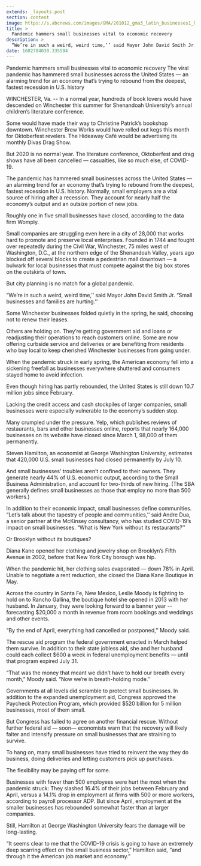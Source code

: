 ```yaml
--- 
extends: _layouts.post 
section: content 
image: https://s.abcnews.com/images/GMA/201012_gma3_latin_businesses1_hpMain_16x9_992.jpg 
title: > 
  Pandemic hammers small businesses vital to economic recovery 
description: > 
  “We’re in such a weird, weird time,’’ said Mayor John David Smith Jr. “Small businesses and families are hurting.’’Some Winchester businesses folded quietly in the spring, he said, choosing not to renew their leases.Lacking the credit access and cash stockpiles of larger companies, small businesses were especially vulnerable to the economy’s sudden stop.(The SBA generally defines small businesses as those that employ no more than 500 workers.)In addition to their economic impact, small businesses define communities.To hang on, many small businesses have tried to reinvent the way they do business, doing deliveries and letting customers pick up purchases. 
date: 1602784030.335594 
--- 
```

Pandemic hammers small businesses vital to economic recovery The viral pandemic has hammered small businesses across the United States — an alarming trend for an economy that’s trying to rebound from the deepest, fastest recession in U.S. history

WINCHESTER, Va. -- In a normal year, hundreds of book lovers would have descended on Winchester this summer for Shenandoah University’s annual children’s literature conference.

Some would have made their way to Christine Patrick’s bookshop downtown. Winchester Brew Works would have rolled out kegs this month for Oktoberfest revelers. The Hideaway Café would be advertising its monthly Divas Drag Show.

But 2020 is no normal year. The literature conference, Oktoberfest and drag shows have all been cancelled — casualties, like so much else, of COVID-19.

The pandemic has hammered small businesses across the United States — an alarming trend for an economy that’s trying to rebound from the deepest, fastest recession in U.S. history. Normally, small employers are a vital source of hiring after a recession. They account for nearly half the economy’s output and an outsize portion of new jobs.

Roughly one in five small businesses have closed, according to the data firm Womply.

Small companies are struggling even here in a city of 28,000 that works hard to promote and preserve local enterprises. Founded in 1744 and fought over repeatedly during the Civil War, Winchester, 75 miles west of Washington, D.C., at the northern edge of the Shenandoah Valley, years ago blocked off several blocks to create a pedestrian mall downtown — a bulwark for local businesses that must compete against the big box stores on the outskirts of town.

But city planning is no match for a global pandemic.

“We’re in such a weird, weird time,’’ said Mayor John David Smith Jr. “Small businesses and families are hurting.’’

Some Winchester businesses folded quietly in the spring, he said, choosing not to renew their leases.

Others are holding on. They’re getting government aid and loans or readjusting their operations to reach customers online. Some are now offering curbside service and deliveries or are benefiting from residents who buy local to keep cherished Winchester businesses from going under.

When the pandemic struck in early spring, the American economy fell into a sickening freefall as businesses everywhere shuttered and consumers stayed home to avoid infection.

Even though hiring has partly rebounded, the United States is still down 10.7 million jobs since February.

Lacking the credit access and cash stockpiles of larger companies, small businesses were especially vulnerable to the economy’s sudden stop.

Many crumpled under the pressure. Yelp, which publishes reviews of restaurants, bars and other businesses online, reports that nearly 164,000 businesses on its website have closed since March 1, 98,000 of them permanently.

Steven Hamilton, an economist at George Washington University, estimates that 420,000 U.S. small businesses had closed permanently by July 10.

And small businesses’ troubles aren’t confined to their owners. They generate nearly 44% of U.S. economic output, according to the Small Business Administration, and account for two-thirds of new hiring. (The SBA generally defines small businesses as those that employ no more than 500 workers.)

In addition to their economic impact, small businesses define communities. “Let’s talk about the tapestry of people and communities,’’ said Andre Dua, a senior partner at the McKinsey consultancy, who has studied COVID-19’s impact on small businesses. “What is New York without its restaurants?’’

Or Brooklyn without its boutiques?

Diana Kane opened her clothing and jewelry shop on Brooklyn’s Fifth Avenue in 2002, before that New York City borough was hip.

When the pandemic hit, her clothing sales evaporated — down 78% in April. Unable to negotiate a rent reduction, she closed the Diana Kane Boutique in May.

Across the country in Santa Fe, New Mexico, Leslie Moody is fighting to hold on to Rancho Gallina, the boutique hotel she opened in 2013 with her husband. In January, they were looking forward to a banner year -- forecasting $20,000 a month in revenue from room bookings and weddings and other events.

“By the end of April, everything had cancelled or postponed,’’ Moody said.

The rescue aid program the federal government enacted in March helped them survive. In addition to their state jobless aid, she and her husband could each collect $600 a week in federal unemployment benefits — until that program expired July 31.

“That was the money that meant we didn’t have to hold our breath every month,” Moody said. “Now we’re in breath-holding mode.’’

Governments at all levels did scramble to protect small businesses. In addition to the expanded unemployment aid, Congress approved the Paycheck Protection Program, which provided $520 billion for 5 million businesses, most of them small.

But Congress has failed to agree on another financial rescue. Without further federal aid — soon— economists warn that the recovery will likely falter and intensify pressure on small businesses that are straining to survive.

To hang on, many small businesses have tried to reinvent the way they do business, doing deliveries and letting customers pick up purchases.

The flexibility may be paying off for some.

Businesses with fewer than 500 employees were hurt the most when the pandemic struck: They slashed 16.4% of their jobs between February and April, versus a 14.1% drop in employment at firms with 500 or more workers, according to payroll processor ADP. But since April, employment at the smaller businesses has rebounded somewhat faster than at larger companies.

Still, Hamilton at George Washington University fears the damage will be long-lasting.

“It seems clear to me that the COVID-19 crisis is going to have an extremely deep scarring effect on the small business sector,” Hamilton said, “and through it the American job market and economy.”